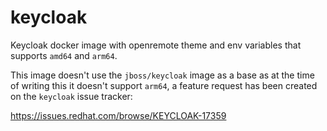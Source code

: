 # keycloak
Keycloak docker image with openremote theme and env variables that supports `amd64` and `arm64`.

This image doesn't use the `jboss/keycloak` image as a base as at the time of writing this it doesn't support `arm64`, a feature request has been created on the `keycloak` issue tracker:

https://issues.redhat.com/browse/KEYCLOAK-17359


